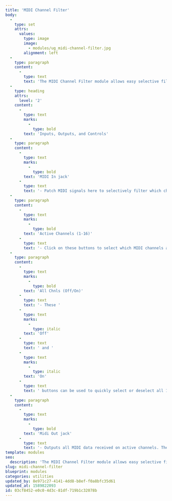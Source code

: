 ```yaml
---
title: 'MIDI Channel Filter'
body:
  -
    type: set
    attrs:
      values:
        type: image
        image:
          - modules/ug_midi-channel-filter.jpg
        alignment: left
  -
    type: paragraph
    content:
      -
        type: text
        text: 'The MIDI Channel Filter module allows easy selective filtering of any combination of channelized MIDI data and includes "All On" and "All Off" buttons to quickly enable or disable all MIDI channels. This module can be used in various ways including muting/unmuting MIDI channels on the fly, splitting data to multiple MIDI destinations, or rerouting MIDI channels. You could, for example, use the MIDI Channel Filter to isolate a single channel of MIDI from a signal and reroute its data to a different channel and/or destination using a MIDI Output module.'
  -
    type: heading
    attrs:
      level: '2'
    content:
      -
        type: text
        marks:
          -
            type: bold
        text: 'Inputs, Outputs, and Controls'
  -
    type: paragraph
    content:
      -
        type: text
        marks:
          -
            type: bold
        text: 'MIDI In jack'
      -
        type: text
        text: '- Patch MIDI signals here to selectively filter which channels are passed to the output jack. The small LED lights red when MIDI is being received.'
  -
    type: paragraph
    content:
      -
        type: text
        marks:
          -
            type: bold
        text: 'Active Channels (1-16)'
      -
        type: text
        text: '- Click on these buttons to select which MIDI channels are passed to the output jack. Channels are active when their corresponding button is lit green. MIDI data received on active channels will be passed to the output while data received on unselected channels will be filtered out.'
  -
    type: paragraph
    content:
      -
        type: text
        marks:
          -
            type: bold
        text: 'All Chnls (Off/On)'
      -
        type: text
        text: '- These '
      -
        type: text
        marks:
          -
            type: italic
        text: 'Off'
      -
        type: text
        text: ' and '
      -
        type: text
        marks:
          -
            type: italic
        text: 'On'
      -
        type: text
        text: ' buttons can be used to quickly select or deselect all 16 MIDI channels with a single click.'
  -
    type: paragraph
    content:
      -
        type: text
        marks:
          -
            type: bold
        text: 'Midi Out jack'
      -
        type: text
        text: '- Outputs all MIDI data received on active channels. The small LED lights red when MIDI is being output.'
template: modules
seo:
  description: 'The MIDI Channel Filter module allows easy selective filtering of any combination of channelized MIDI data and includes "All On" and "All Off" buttons to quickly enable or disable all MIDI channels.'
slug: midi-channel-filter
blueprint: modules
categories: utilities
updated_by: 8e971c27-4141-4dd8-b8ef-f0a8bfc35d61
updated_at: 1589822093
id: 03cf8452-e0c0-4d3c-81df-719b1c32078b
---
```

